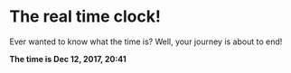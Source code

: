 # The real time clock!

Ever wanted to know what the time is? Well, your journey is about to end!

**The time is Dec 12, 2017, 20:41**